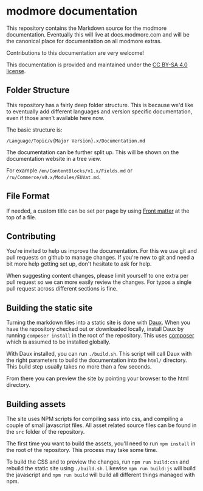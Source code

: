 modmore documentation
=====================

This repository contains the Markdown source for the modmore documentation. Eventually this will live at docs.modmore.com and will be the canonical place for documentation on all modmore extras.

Contributions to this documentation are very welcome!

This documentation is provided and maintained under the [CC BY-SA 4.0 license](https://creativecommons.org/licenses/by-sa/4.0/). 

## Folder Structure

This repository has a fairly deep folder structure. This is because we'd like to eventually add different languages and version specific documentation, even if those aren't available here now.

The basic structure is:

`/Language/Topic/v{Major Version}.x/Documentation.md`

The documentation can be further split up. This will be shown on the documentation website in a tree view. 

For example `/en/ContentBlocks/v1.x/Fields.md` or `/ru/Commerce/v0.x/Modules/EUVat.md`. 

## File Format

If needed, a custom title can be set per page by using [Front matter](http://daux.io/Features/Front_Matter) at the top of a file. 

## Contributing

You're invited to help us improve the documentation. For this we use git and pull requests on github to manage changes. If you're new to git and need a bit more help getting set up, don't hesitate to ask for help. 

When suggesting content changes, please limit yourself to one extra per pull request so we can more easily review the changes. For typos a single pull request across different sections is fine. 

## Building the static site

Turning the markdown files into a static site is done with [Daux](http://daux.io/). When you have the repository checked out or downloaded locally, install Daux by running `composer install` in the root of the repository. This uses [composer](https://getcomposer.org/) which is assumed to be installed globally.

With Daux installed, you can run `./build.sh`. This script will call Daux with the right parameters to build the documentation into the `html/` directory. This build step usually takes no more than a few seconds. 

From there you can preview the site by pointing your browser to the html directory.

## Building assets

The site uses NPM scripts for compiling sass into css, and compiling a couple of small javascript files. All asset related source files can be found in the `src` folder of the repository. 

The first time you want to build the assets, you'll need to run `npm install` in the root of the repository. This process may take some time. 

To build the CSS and to preview the changes, run `npm run build:css` and rebuild the static site using `./build.sh`. Likewise `npm run build:js` will build the javascript and `npm run build` will build all different things managed with npm. 


